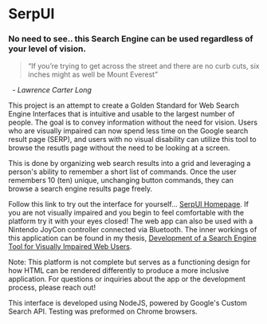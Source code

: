 # SerpUI
### No need to see.. this Search Engine can be used regardless of your level of vision.

> “If you’re trying to get across the street and there are no curb cuts, six inches might as well be Mount Everest”

&nbsp;&nbsp;- *Lawrence Carter Long*

This project is an attempt to create a Golden Standard for Web Search Engine Interfaces that is intuitive and usable to the largest number of people. The goal is to convey information without the need for vision. Users who are visually impaired can now spend less time on the Google search result page (SERP), and users with no visual disability can utilize this tool to browse the resutls page without the need to be looking at a screen.

This is done by organizing web search results into a grid and leveraging a person's ability to remember a short list of commands. Once the user remembers 10 (ten) unique, unchanging button commands, they can browse a search engine results page freely.

Follow this link to try out the interface for yourself... [SerpUI Homepage](https://serpui-heroku.herokuapp.com/). If you are not visually impaired and you begin to feel comfortable with the platform try it with your eyes closed! The web app can also be used with a Nintendo JoyCon controller connected via Bluetooth. The inner workings of this application can be found in my thesis, [Development of a Search Engine Tool for Visually Impaired Web Users](https://macsphere.mcmaster.ca/handle/11375/25138). 

Note: This platform is not complete but serves as a functioning design for how HTML can be rendered differently to produce a more inclusive application. For questions or inquiries about the app or the development process, please reach out!

This interface is developed using NodeJS, powered by Google's Custom Search API. Testing was preformed on Chrome browsers.
